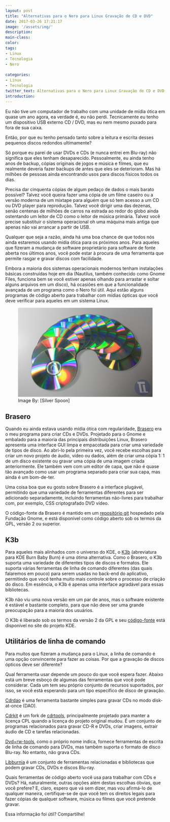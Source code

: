 ```yaml
---
layout: post
title: "Alternativas para o Nero para Linux Gravação de CD e DVD"
date: 2017-03-26 17:21:17
image: '/assets/img/'
description:
main-class:
color:
tags:
- Linux
- Tecnologia
- Nero

categories:
- Linux
- Tecnologia
twitter_text: Alternativas para o Nero para Linux Gravação de CD e DVD
introduction:
---
```


Eu não tive um computador de trabalho com uma unidade de mídia ótica em quase um ano agora, ea verdade é, eu não perdi. Tecnicamente eu tenho um dispositivo USB externo CD / DVD, mas eu nem mesmo puxado para fora de sua caixa.

Então, por que eu tenho pensado tanto sobre a leitura e escrita desses pequenos discos redondos ultimamente?

Só porque eu parei de usar DVDs e CDs (e nunca entrei em Blu-ray) não significa que eles tenham desaparecido. Pessoalmente, eu ainda tenho anos de backup, cópias originais de jogos e música e filmes, que eu realmente deveria fazer backups de antes que eles se deterioram. Mas há milhões de pessoas ainda encontrando usos para discos físicos todos os dias.

Precisa dar cinquenta cópias de algum pedaço de dados o mais barato possível? Talvez você queira fazer uma cópia de um filme caseiro ou a versão moderna de um mixtape para alguém que só tem acesso a um CD ou DVD player para reprodução. Talvez você dirigir uma das dezenas, senão centenas de milhões de carros na estrada ao redor do globo ainda ostentando um leitor de CD como o leitor de música primária. Talvez você precise substituir o sistema operacional oh uma máquina mais antiga que apenas não vai arrancar a partir de USB.

Qualquer que seja a razão, ainda há uma boa chance de que todos nós ainda estaremos usando mídia ótica para os próximos anos. Para aqueles que fizeram a mudança de software proprietário para software de fonte aberta nos últimos anos, você pode estar à procura de uma ferramenta que permite rasgar e gravar discos com facilidade.

Embora a maioria dos sistemas operacionais modernos tenham instalações básicas construídas hoje em dia (Nautilus, também conhecido como Gnome Files, funciona bem se você estiver apenas olhando para arrastar e soltar alguns arquivos em um disco), há ocasiões em que a funcionalidade avançada de um programa como o Nero foi útil. Aqui estão alguns programas de código aberto para trabalhar com mídias ópticas que você deve verificar para aqueles em um sistema Linux.

<figure>
	<img src="/images/imagens/2017-03-26-Alternativas-para-o-nero-para-linux-gravacao-de-cd-e-dvd.png">
	<figcaption>Image By: [Silver Spoon]</figcaption>
</figure>


## Brasero

Quando eu ainda estava usando mídia ótica com regularidade, [Brasero] era o meu programa para criar CDs e DVDs. Projetado para o Gnome e embalado para a maioria das principais distribuições Linux, Brasero apresenta uma interface GUI limpa e empacotada para criar uma variedade de tipos de disco. Ao abri-lo pela primeira vez, você recebe escolhas para criar um novo projeto de áudio, vídeo ou dados, além de criar uma cópia 1: 1 de um disco existente ou gravar uma cópia de uma imagem criada anteriormente. Ele também vem com um editor de capa, que não é quase tão avançado como usar um programa separado para criar sua capa, mas ainda é um bom-de-ter.

Uma coisa boa que eu gosto sobre Brasero é a interface plugável, permitindo que uma variedade de ferramentas diferentes para ser adicionado separadamente, incluindo ferramentas não-livres para trabalhar com, por exemplo, CSS criptografado DVD vídeo.

O código-fonte da Brasero é mantido em um [repositório git] hospedado pela Fundação Gnome, e está disponível como código aberto sob os termos da GPL, versão 2 ou superior.


## K3b

Para aqueles mais alinhados com o universo do KDE, o [K3b] (abreviatura para KDE Burn Baby Burn) é uma ótima alternativa. Como o Brasero, o K3b suporta uma variedade de diferentes tipos de discos e formatos. Ele suporta várias ferramentas de linha de comando diferentes (das quais falaremos em pouco) para serem usadas no back-end do aplicativo, permitindo que você tenha muito mais controle sobre o processo de criação do disco. Em essência, o K3b é apenas uma interface agradável para essas bibliotecas.

K3b não viu uma nova versão em um par de anos, mas o software existente é estável e bastante completo, para que não deve ser uma grande preocupação para a maioria dos usuários.

O K3b é liberado sob os termos da versão 2 da GPL e seu [código-fonte] está disponível no site do projeto KDE.

## Utilitários de linha de comando


Para muitos que fizeram a mudança para o Linux, a linha de comando é uma opção convincente para fazer as coisas. Por que a gravação de discos ópticos deve ser diferente?

Qual ferramenta usar depende um pouco do que você espera fazer. Abaixo está um breve esboço de algumas das ferramentas que você pode considerar. Cada um tem seu próprio conjunto de recursos suportados, por isso, se você está esperando para um tipo específico de disco de gravação.

[Cdrdao] é uma ferramenta bastante simples para gravar CDs no modo disk-at-once (DAO).

[Cdrkit] é um fork de [cdrtools], principalmente projetado para manter a licença CPL quando a licença do projeto original mudou. É um conjunto de programas relacionados para gravar CD-R e DVDs, criar imagens, extrair áudio de CD e tarefas relacionadas.

[Dvd+rw-tools], como o próprio nome indica, fornece ferramentas de escrita de linha de comando para DVDs, mas também suporta o formato de disco Blu-ray. No entanto, não grava CDs.

[Libburnia] é um conjunto de ferramentas relacionadas e bibliotecas que podem gravar CDs, DVDs e discos Blu-ray.


Quais ferramentas de código aberto você usa para trabalhar com CDs e DVDs? Há, naturalmente, outras opções além destas escolhas óbvias, que você prefere? E, claro, espero que vá sem dizer, mas vou afirmá-lo de qualquer maneira, certifique-se de que você tem os direitos legais para fazer cópias de qualquer software, música ou filmes que você pretende gravar.

Essa informação foi útil? Compartilhe!



[Silver Spoon]: https://commons.wikimedia.org/wiki/File:CDs.JPG
[Brasero]: https://wiki.gnome.org/Apps/Brasero
[repositório git]: https://git.gnome.org/browse/brasero/
[K3b]: https://userbase.kde.org/K3b
[código-fonte]: https://userbase.kde.org/K3b
[Cdrdao]: cdrdao.sourceforge.net
[Cdrkit]: https://launchpad.net/cdrkit
[cdrtools]:cdrtools.sourceforge.net/private/cdrecord.html
[Dvd+rw-tools]: fy.chalmers.se/~appro/linux/DVD+RW/
[Libburnia]: http://libburnia-project.org/

